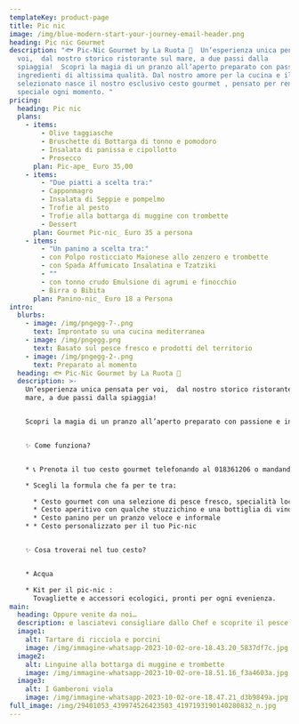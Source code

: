 ```yaml
---
templateKey: product-page
title: Pic nic
image: /img/blue-modern-start-your-journey-email-header.png
heading: Pic nic Gourmet
description: "🐟 Pic-Nic Gourmet by La Ruota 🦞  Un’esperienza unica pensata per
  voi,  dal nostro storico ristorante sul mare, a due passi dalla
  spiaggia!  Scopri la magia di un pranzo all’aperto preparato con passione e
  ingredienti di altissima qualità. Dal nostro amore per la cucina e il pesce
  selezionato nasce il nostro esclusivo cesto gourmet , pensato per rendere
  speciale ogni momento. "
pricing:
  heading: Pic nic
  plans:
    - items:
        - Olive taggiasche
        - Bruschette di Bottarga di tonno e pomodoro
        - Insalata di panissa e cipollotto
        - Prosecco
      plan: Pic-ape_ Euro 35,00
    - items:
        - "Due piatti a scelta tra:"
        - Capponmagro
        - Insalata di Seppie e pompelmo
        - Trofie al pesto
        - Trofie alla bottarga di muggine con trombette
        - Dessert
      plan: Gourmet Pic-nic_ Euro 35 a persona
    - items:
        - "Un panino a scelta tra:"
        - con Polpo rosticciato Maionese allo zenzero e trombette
        - con Spada Affumicato Insalatina e Tzatziki
        - ""
        - con tonno crudo Emulsione di agrumi e finocchio
        - Birra o Bibita
      plan: Panino-nic_ Euro 18 a Persona
intro:
  blurbs:
    - image: /img/pngegg-7-.png
      text: Improntato su una cucina mediterranea
    - image: /img/pngegg.png
      text: Basato sul pesce fresco e prodotti del territorio
    - image: /img/pngegg-2-.png
      text: Preparato al momento
  heading: 🐟 Pic-Nic Gourmet by La Ruota 🦞
  description: >-
    Un’esperienza unica pensata per voi,  dal nostro storico ristorante sul
    mare, a due passi dalla spiaggia!


    Scopri la magia di un pranzo all’aperto preparato con passione e ingredienti di altissima qualità. Dal nostro amore per la cucina e il pesce selezionato nasce il nostro esclusivo cesto gourmet , pensato per rendere speciale ogni momento.  


    ✨ Come funziona?


    * 📞 Prenota il tuo cesto gourmet telefonando al 018361206 o mandando un Whatsapp entro 24 ore dal ritiro

    * Scegli la formula che fa per te tra:

      * Cesto gourmet con una selezione di pesce fresco, specialità locali e dolci raffinati.  
      * C﻿esto aperitivo con qualche stuzzichino e una bottiglia di vino
      * C﻿esto panino per un pranzo veloce e informale
    * * C﻿esto personalizzato per il tuo Pic-nic


    ✨ Cosa troverai nel tuo cesto?  


    * A﻿cqua 

    * Kit per il pic-nic : 
      Tovagliette e accessori ecologici, pronti per ogni evenienza.
main:
  heading: Oppure venite da noi…
  description: e lasciatevi consigliare dallo Chef e scoprite il pesce fresco del giorno!
  image1:
    alt: Tartare di ricciola e porcini
    image: /img/immagine-whatsapp-2023-10-02-ore-18.43.20_5837df7c.jpg
  image2:
    alt: Linguine alla bottarga di muggine e trombette
    image: /img/immagine-whatsapp-2023-10-02-ore-18.51.16_f3a4603a.jpg
  image3:
    alt: I Gamberoni viola
    image: /img/immagine-whatsapp-2023-10-02-ore-18.47.21_d3b9849a.jpg
full_image: /img/29401053_439974526423503_4197193190140280832_n.jpg
---
```

